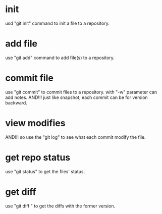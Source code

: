 # init
usd "git init" command to init a file to a repository.
# add file
use "git add" command to add file(s) to a repository.
# commit file
use "git commit" to commit files to a repository.
with "-w" parameter can add notes.
AND!!! just like snapshot, each commit can be for version backward.
# view modifies
AND!!! so use the "git log" to see what each commit modify the file.
# get repo status
use "git status" to get the files' status.
# get diff 
use "git diff <filename>" to get the diffs with the former version.

